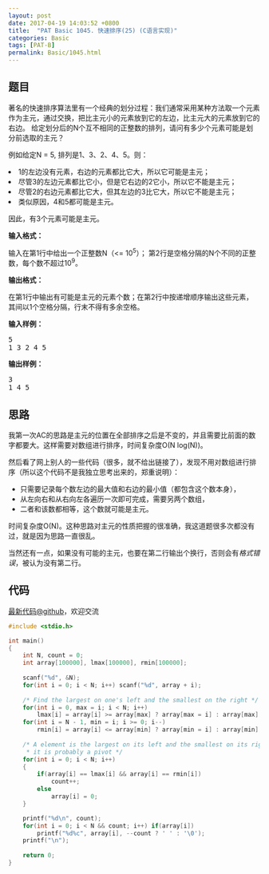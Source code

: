 ```yaml
---
layout: post
date: 2017-04-19 14:03:52 +0800
title:  "PAT Basic 1045. 快速排序(25) (C语言实现)"
categories: Basic
tags: [PAT-B]
permalink: Basic/1045.html
---
```


## 题目

<div id="problemContent">
<p>
著名的快速排序算法里有一个经典的划分过程：我们通常采用某种方法取一个元素作为主元，通过交换，把比主元小的元素放到它的左边，比主元大的元素放到它的右边。
给定划分后的N个互不相同的正整数的排列，请问有多少个元素可能是划分前选取的主元？</p>
<p>例如给定N = 5, 排列是1、3、2、4、5。则：</p>
<p>
<li>1的左边没有元素，右边的元素都比它大，所以它可能是主元；<br/>
<li>尽管3的左边元素都比它小，但是它右边的2它小，所以它不能是主元；<br/>
<li>尽管2的右边元素都比它大，但其左边的3比它大，所以它不能是主元；<br/>
<li>类似原因，4和5都可能是主元。</li></li></li></li></p>
<p>因此，有3个元素可能是主元。
</p>
<p><b>
输入格式：
</b></p>
<p>
输入在第1行中给出一个正整数N（&lt;= 10<sup>5</sup>）；
第2行是空格分隔的N个不同的正整数，每个数不超过10<sup>9</sup>。
</p>
<p><b>
输出格式：
</b></p>
<p>在第1行中输出有可能是主元的元素个数；在第2行中按递增顺序输出这些元素，其间以1个空格分隔，行末不得有多余空格。
</p>
<b>输入样例：</b><pre>
5
1 3 2 4 5
</pre>
<b>输出样例：</b><pre>
3
1 4 5
</pre>
</div>

## 思路

我第一次AC的思路是主元的位置在全部排序之后是不变的，并且需要比前面的数字都要大。这样需要对数组进行排序，时间复杂度O(N log(N))。

然后看了网上别人的一些代码（很多，就不给出链接了），发现不用对数组进行排序（所以这个代码不是我独立思考出来的，郑重说明）：

- 只需要记录每个数左边的最大值和右边的最小值（都包含这个数本身），
 - 从左向右和从右向左各遍历一次即可完成，需要另两个数组，
- 二者和该数都相等，这个数就可能是主元。

时间复杂度O(N)。这种思路对主元的性质把握的很准确，我这道题很多次都没有过，就是因为思路一直很乱。

当然还有一点，如果没有可能的主元，也要在第二行输出个换行，否则会有*格式错误*，被认为没有第二行。

## 代码

[最新代码@github](https://github.com/OliverLew/PAT/blob/master/PATBasic/1045.c)，欢迎交流
```c
#include <stdio.h>

int main()
{
    int N, count = 0;
    int array[100000], lmax[100000], rmin[100000];
    
    scanf("%d", &N);
    for(int i = 0; i < N; i++) scanf("%d", array + i);
    
    /* Find the largest on one's left and the smallest on the right */
    for(int i = 0, max = i; i < N; i++)
        lmax[i] = array[i] >= array[max] ? array[max = i] : array[max];
    for(int i = N - 1, min = i; i >= 0; i--)
        rmin[i] = array[i] <= array[min] ? array[min = i] : array[min];
    
    /* A element is the largest on its left and the smallest on its right, 
     * it is probably a pivot */
    for(int i = 0; i < N; i++)
    {
        if(array[i] == lmax[i] && array[i] == rmin[i])
            count++;
        else
            array[i] = 0;
    }

    printf("%d\n", count);
    for(int i = 0; i < N && count; i++) if(array[i])
        printf("%d%c", array[i], --count ? ' ' : '\0');
    printf("\n");
    
    return 0;
}

```